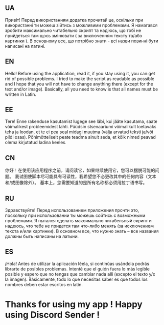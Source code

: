 ## UA ##

Привіт! Перед використанням додатка прочитай це, оскільки при використанні ти можеш зійтись з можливими проблемами. 
Я намагався зробити максимально читабельно скрипт та надіюсь, що тобі не прийдеться там щось змінювати ( за виключенням тексту та/або картинки ).
В основному все, що потрібно знати - всі назви повинні бути написані на латині.

## EN ##

Hello! Before using the application, read it, if you stay using it, you can get rid of possible problems. 
I tried to make the script as readable as possible and I hope that you will not have to change anything there (except for the text and/or image).
Basically, all you need to know is that all names must be written in Latin.

## EE ## 

Tere! Enne rakenduse kasutamist lugege see läbi, kui jääte kasutama, saate võimalikest probleemidest lahti. 
Püüdsin stsenaariumi võimalikult loetavaks teha ja loodan, et te ei pea seal midagi muutma (välja arvatud teksti ja/või pildi osas).
Põhimõtteliselt peate teadma ainult seda, et kõik nimed peavad olema kirjutatud ladina keeles.

## CN ##

你好！在使用该应用程序之前，请阅读它，如果继续使用它，您可以摆脱可能的问题。 
我试图使脚本尽可能具有可读性，我希望您不必更改其中的任何内容（文本和/或图像除外）。
基本上，您需要知道的是所有名称都必须用拉丁语书写。

## RU ##

Здравствуйте! Перед использованием приложения прочти это, поскольку при использовании ты можешь сойтись с возможными проблемами. 
Я пытался сделать максимально читабельный скрипт и надеюсь, что тебе не придется там что-либо менять (за исключением текста и/или картинки).
В основном все, что нужно знать – все названия должны быть написаны на латыни.

## ES ##

¡Hola! Antes de utilizar la aplicación léela, si continúas usándola podrás librarte de posibles problemas. 
Intenté que el guión fuera lo más legible posible y espero que no tengas que cambiar nada allí (excepto el texto y/o la imagen).
Básicamente, todo lo que necesitas saber es que todos los nombres deben estar escritos en latín.

# Thanks for using my app ! Happy using Discord Sender !
